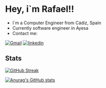 
# Hey, i`m Rafael!!

- I`m a Computer Engineer from Cádiz, Spain
- Currently software engineer in Ayesa
- Contact me:

[![Gmail](https://img.shields.io/badge/Gmail%20-red.svg?style=for-the-badge&logo=gmail&logoColor=white)](mailto:rafaellealpardo@gmail.com)
[![linkedin](https://img.shields.io/badge/Linkedin%20-blue.svg?style=for-the-badge&logo=linkedin&logoColor=white)](https://www.linkedin.com/in/rafaellealpardo/)
## Stats
[![GitHub Streak](https://github-readme-streak-stats.herokuapp.com?user=falilp&theme=tokyonight-duo&hide_border=true&border_radius=5&date_format=j%20M%5B%20Y%5D)](https://git.io/streak-stats)

[![Anurag's GitHub stats](https://github-readme-stats.vercel.app/api/top-langs?username=falilp&show_icons=true&locale=en&bg_color=0d1117&text_color=ffffff&layout=compact)](https://github.com/anuraghazra/github-readme-stats)
